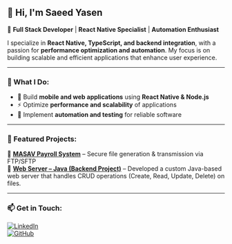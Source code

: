 ## 👋 Hi, I'm Saeed Yasen  
🚀 **Full Stack Developer** | **React Native Specialist** | **Automation Enthusiast**  

I specialize in **React Native, TypeScript, and backend integration**, with a passion for **performance optimization and automation**. My focus is on building scalable and efficient applications that enhance user experience.  

---

### 🔹 What I Do:  
- 🚀 Build **mobile and web applications** using **React Native & Node.js**  
- ⚡ Optimize **performance and scalability** of applications  
- 🤖 Implement **automation and testing** for reliable software  

---

### 📌 Featured Projects:  
🔹 **[MASAV Payroll System](https://github.com/SaeedYasen/MASAV-Payroll-System)** – Secure file generation & transmission via FTP/SFTP  
🔹 **[Web Server – Java (Backend Project)](https://github.com/SaeedYasen/Web-Server)** – Developed a custom Java-based web server that handles CRUD operations (Create, Read, Update, Delete) on files.

---

### 📫 Get in Touch:  
[![LinkedIn](https://img.shields.io/badge/LinkedIn-blue?style=flat&logo=linkedin)](https://www.linkedin.com/in/saeed-yasen)  
[![GitHub](https://img.shields.io/badge/GitHub-black?style=flat&logo=github)](https://github.com/SaeedYasen)  
